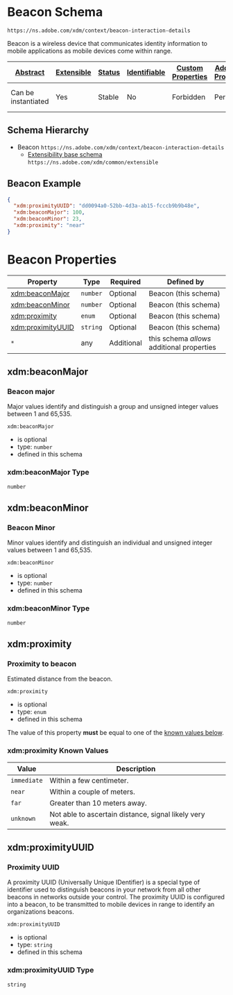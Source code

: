 
# Beacon Schema

```
https://ns.adobe.com/xdm/context/beacon-interaction-details
```

Beacon is a wireless device that communicates identity information to mobile applications as mobile devices come within range.

| [Abstract](../../abstract.md) | [Extensible](../../extensions.md) | [Status](../../status.md) | [Identifiable](../../id.md) | [Custom Properties](../../extensions.md) | [Additional Properties](../../extensions.md) | Defined In |
|-------------------------------|-----------------------------------|---------------------------|-----------------------------|------------------------------------------|----------------------------------------------|------------|
| Can be instantiated | Yes | Stable | No | Forbidden | Permitted | [context/beacon-interaction-details.schema.json](context/beacon-interaction-details.schema.json) |
## Schema Hierarchy

* Beacon `https://ns.adobe.com/xdm/context/beacon-interaction-details`
  * [Extensibility base schema](../common/extensible.schema.md) `https://ns.adobe.com/xdm/common/extensible`


## Beacon Example
```json
{
  "xdm:proximityUUID": "dd0094a0-52bb-4d3a-ab15-fcccb9b9b48e",
  "xdm:beaconMajor": 100,
  "xdm:beaconMinor": 23,
  "xdm:proximity": "near"
}
```

# Beacon Properties

| Property | Type | Required | Defined by |
|----------|------|----------|------------|
| [xdm:beaconMajor](#xdmbeaconmajor) | `number` | Optional | Beacon (this schema) |
| [xdm:beaconMinor](#xdmbeaconminor) | `number` | Optional | Beacon (this schema) |
| [xdm:proximity](#xdmproximity) | `enum` | Optional | Beacon (this schema) |
| [xdm:proximityUUID](#xdmproximityuuid) | `string` | Optional | Beacon (this schema) |
| `*` | any | Additional | this schema *allows* additional properties |

## xdm:beaconMajor
### Beacon major

Major values identify and distinguish a group and unsigned integer values between 1 and 65,535.

`xdm:beaconMajor`
* is optional
* type: `number`
* defined in this schema

### xdm:beaconMajor Type


`number`






## xdm:beaconMinor
### Beacon Minor

Minor values identify and distinguish an individual and unsigned integer values between 1 and 65,535.

`xdm:beaconMinor`
* is optional
* type: `number`
* defined in this schema

### xdm:beaconMinor Type


`number`






## xdm:proximity
### Proximity to beacon

Estimated distance from the beacon.

`xdm:proximity`
* is optional
* type: `enum`
* defined in this schema

The value of this property **must** be equal to one of the [known values below](#xdmproximity-known-values).

### xdm:proximity Known Values
| Value | Description |
|-------|-------------|
| `immediate` | Within a few centimeter. |
| `near` | Within a couple of meters. |
| `far` | Greater than 10 meters away. |
| `unknown` | Not able to ascertain distance, signal likely very weak. |




## xdm:proximityUUID
### Proximity UUID

A proximity UUID (Universally Unique IDentifier) is a special type of identifier used to distinguish beacons in your network from all other beacons in networks outside your control. The proximity UUID is configured into a beacon, to be transmitted to mobile devices in range to identify an organizations beacons.

`xdm:proximityUUID`
* is optional
* type: `string`
* defined in this schema

### xdm:proximityUUID Type


`string`





